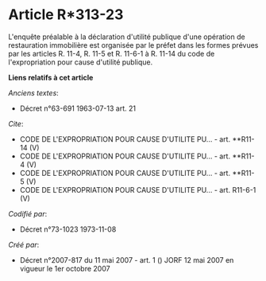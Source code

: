 # Article R*313-23

L'enquête préalable à la déclaration d'utilité publique d'une opération de restauration immobilière est organisée par le
préfet dans les formes prévues par les articles R. 11-4, R. 11-5 et R. 11-6-1 à R. 11-14 du code de l'expropriation pour
cause d'utilité publique.

**Liens relatifs à cet article**

_Anciens textes_:

  - Décret n°63-691 1963-07-13 art. 21

_Cite_:

  - CODE DE L'EXPROPRIATION POUR CAUSE D'UTILITE PU... - art. **R11-14 (V)
  - CODE DE L'EXPROPRIATION POUR CAUSE D'UTILITE PU... - art. **R11-4 (V)
  - CODE DE L'EXPROPRIATION POUR CAUSE D'UTILITE PU... - art. **R11-5 (V)
  - CODE DE L'EXPROPRIATION POUR CAUSE D'UTILITE PU... - art. R11-6-1 (V)

_Codifié par_:

  - Décret n°73-1023 1973-11-08

_Créé par_:

  - Décret n°2007-817 du 11 mai 2007 - art. 1 () JORF 12 mai 2007 en vigueur le 1er octobre 2007

